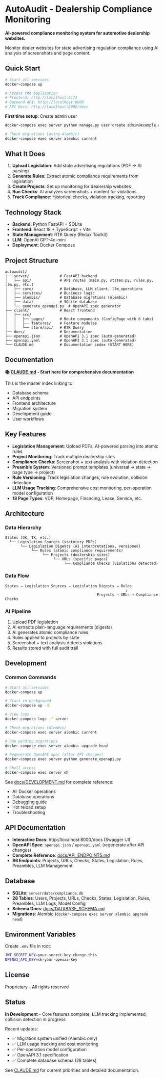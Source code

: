 # AutoAudit - Dealership Compliance Monitoring

**AI-powered compliance monitoring system for automotive dealership websites.**

Monitor dealer websites for state advertising regulation compliance using AI analysis of screenshots and page content.

## Quick Start

```bash
# Start all services
docker-compose up

# Access the application
# Frontend: http://localhost:5173
# Backend API: http://localhost:8000
# API Docs: http://localhost:8000/docs
```

**First time setup**: Create admin user
```bash
docker-compose exec server python manage.py user:create admin@example.com --name "Admin User"

# Check migrations (using Alembic)
docker-compose exec server alembic current
```

## What It Does

1. **Upload Legislation**: Add state advertising regulations (PDF → AI parsing)
2. **Generate Rules**: Extract atomic compliance requirements from legislation
3. **Create Projects**: Set up monitoring for dealership websites
4. **Run Checks**: AI analyzes screenshots + content for violations
5. **Track Compliance**: Historical checks, violation tracking, reporting

## Technology Stack

- **Backend**: Python FastAPI + SQLite
- **Frontend**: React 18 + TypeScript + Vite
- **State Management**: RTK Query (Redux Toolkit)
- **LLM**: OpenAI GPT-4o-mini
- **Deployment**: Docker Compose

## Project Structure

```
autoaudit/
├── server/              # FastAPI backend
│   ├── api/             # API routes (main.py, states.py, rules.py, llm.py, etc.)
│   ├── core/            # Database, LLM client, llm_operations
│   ├── services/        # Business logic
│   ├── alembic/         # Database migrations (Alembic)
│   ├── data/            # SQLite database
│   └── generate_openapi.py  # OpenAPI spec generator
├── client/              # React frontend
│   ├── src/
│   │   ├── pages/       # Route components (ConfigPage with 6 tabs)
│   │   ├── features/    # Feature modules
│   │   └── store/api/   # RTK Query
├── docs/                # Documentation
├── openapi.json         # OpenAPI 3.1 spec (auto-generated)
├── openapi.yaml         # OpenAPI 3.1 spec (auto-generated)
└── CLAUDE.md            # Documentation index (START HERE)
```

## Documentation

**📚 [CLAUDE.md](CLAUDE.md) - Start here for comprehensive documentation**

This is the master index linking to:
- Database schema
- API endpoints
- Frontend architecture
- Migration system
- Development guide
- User workflows

## Key Features

- **Legislation Management**: Upload PDFs, AI-powered parsing into atomic rules
- **Project Monitoring**: Track multiple dealership sites
- **Compliance Checks**: Screenshot + text analysis with violation detection
- **Preamble System**: Versioned prompt templates (universal → state → page type → project)
- **Rule Versioning**: Track legislation changes, rule evolution, collision detection
- **LLM Usage Tracking**: Comprehensive cost monitoring, per-operation model configuration
- **18 Page Types**: VDP, Homepage, Financing, Lease, Service, etc.

## Architecture

### Data Hierarchy
```
States (OK, TX, etc.)
  └── Legislation Sources (statutory PDFs)
       └── Legislation Digests (AI interpretations, versioned)
            └── Rules (atomic compliance requirements)
                 └── Projects (dealership sites)
                      └── URLs (specific pages)
                           └── Compliance Checks (violations detected)
```

### Data Flow
```
States → Legislation Sources → Legislation Digests → Rules
                                                       ↓
                                          Projects → URLs → Compliance Checks
```

### AI Pipeline
1. Upload PDF legislation
2. AI extracts plain-language requirements (digests)
3. AI generates atomic compliance rules
4. Rules applied to projects by state
5. Screenshot + text analysis detects violations
6. Results stored with full audit trail

## Development

### Common Commands

```bash
# Start all services
docker-compose up

# Start in background
docker-compose up -d

# View logs
docker-compose logs -f server

# Check migrations (Alembic)
docker-compose exec server alembic current

# Run pending migrations
docker-compose exec server alembic upgrade head

# Regenerate OpenAPI spec (after API changes)
docker-compose exec server python generate_openapi.py

# Shell access
docker-compose exec server sh
```

See [docs/DEVELOPMENT.md](docs/DEVELOPMENT.md) for complete reference:
- All Docker operations
- Database operations
- Debugging guide
- Hot reload setup
- Troubleshooting

## API Documentation

- **Interactive Docs**: http://localhost:8000/docs (Swagger UI)
- **OpenAPI Spec**: `openapi.json` / `openapi.yaml` (regenerate after API changes)
- **Complete Reference**: [docs/API_ENDPOINTS.md](docs/API_ENDPOINTS.md)
- **86 Endpoints**: Projects, URLs, Checks, States, Legislation, Rules, Preambles, LLM Management

## Database

- **SQLite**: `server/data/compliance.db`
- **28 Tables**: Users, Projects, URLs, Checks, States, Legislation, Rules, Preambles, LLM Logs, Model Config
- **Schema Docs**: [docs/DATABASE_SCHEMA.md](docs/DATABASE_SCHEMA.md)
- **Migrations**: Alembic (`docker-compose exec server alembic upgrade head`)

## Environment Variables

Create `.env` file in root:
```bash
JWT_SECRET_KEY=your-secret-key-change-this
OPENAI_API_KEY=sk-your-openai-key
```

## License

Proprietary - All rights reserved

## Status

**In Development** - Core features complete, LLM tracking implemented, collision detection in progress.

Recent updates:
- ✅ Migration system unified (Alembic only)
- ✅ LLM usage tracking and cost monitoring
- ✅ Per-operation model configuration
- ✅ OpenAPI 3.1 specification
- ✅ Complete database schema (28 tables)

See [CLAUDE.md](CLAUDE.md) for current priorities and detailed documentation.
